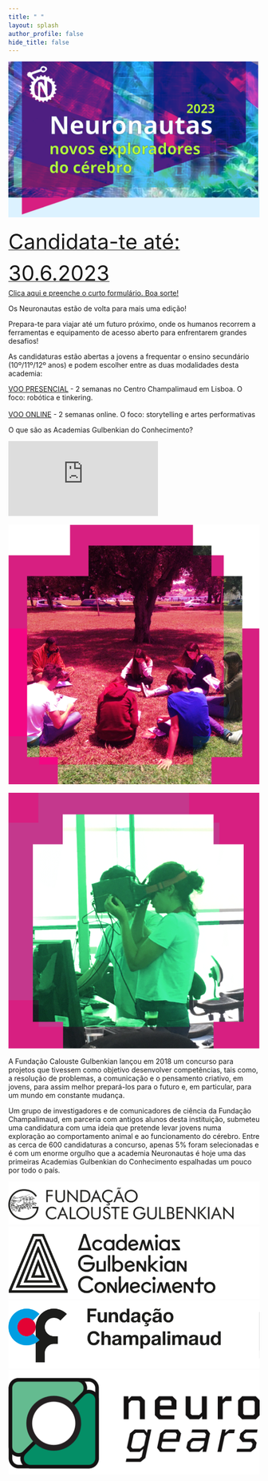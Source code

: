 ```yaml
---
title: " "
layout: splash
author_profile: false
hide_title: false
---
```


<div class="splash-header-Blue">
  <div class="splash-image-large"> 
    <img src="/assets/images/Neuronautas2023_SiteBanner.svg" />
    <br/>
  </div>
  <div class="splash-block-wide">
    <div class="splash-text-main">
      <a class="ex1" href="https://forms.gle/d93pMUEKacuUDqfU9" target="_blank">
        <p class="ex4 title-button__shadow"><span style="font-size: 3em; line-height: 1.5em;">Candidata-te até: 30.6.2023</span><br/>Clica aqui e preenche o curto formulário. Boa sorte!</p>
      </a>
      <p class="ex0">Os Neuronautas estão de volta para mais uma edição!</p> 
      <p class="ex1">Prepara-te para viajar até um futuro próximo, onde os humanos recorrem a  ferramentas e equipamento de acesso aberto para  enfrentarem grandes desafios!</p>
      <p class="ex2">As candidaturas estão abertas a jovens a frequentar o ensino secundário (10º/11º/12º anos) e podem escolher entre as duas modalidades desta academia: </p>
      <p class="ex3"><a class="ex1" href="/assets/files/Neuronautas2023_Schedule_VooPresencial.pdf" target="_blank">VOO PRESENCIAL</a>  - 2 semanas no Centro Champalimaud em Lisboa. O foco: robótica e tinkering. <br/><br/><a class="ex1" href="/assets/files/Neuronautas2023_Schedule_VooOnline.pdf" target="_blank">VOO ONLINE</a> - 2 semanas online. O foco: storytelling e artes performativas</p>
    </div>
  </div>
</div>
<div class="splash-header">
  <div class="splash-block-main">
      O que são as Academias Gulbenkian do Conhecimento?
      <p></p>
      <p> <iframe src="https://www.youtube.com/embed/FRCwWx-dlZE"  frameborder="0"> </iframe> </p>
  </div>
</div>
<div class="splash-header-Pink">
    <div class="splash-imageTop">  
    <img src="/assets/images/photoRed.png" />
    <p></p>
    <img src="/assets/images/photoGreen.png" />
  </div>
  <div class="splash-block"> 
    <p>A Fundação Calouste Gulbenkian lançou em 2018 um concurso para projetos que tivessem como objetivo desenvolver competências, tais como, a resolução de problemas, a comunicação e o pensamento criativo, em jovens, para assim melhor prepará-los para o futuro e, em particular, para um mundo em constante mudança.</p>
    <p></p><p>Um grupo de investigadores e de comunicadores de ciência da Fundação Champalimaud, em parceria com antigos alunos desta instituição, submeteu uma candidatura com uma ideia que pretende levar jovens numa exploração ao comportamento animal e ao funcionamento do cérebro. Entre as cerca de 600 candidaturas a concurso, apenas 5% foram selecionadas e é com um enorme orgulho que a academia Neuronautas é hoje uma das primeiras Academias Gulbenkian do Conhecimento espalhadas um pouco por todo o país.</p>
  </div>
</div>
<div class="splash-header" > 
  <div class="splash-image-Calouste">  
      <!-- <img src="/assets/images/Logos.svg" /> -->
      <a href="https://gulbenkian.pt/"><img src="/assets/images/FundCaloustrGulbenkian.svg"/></a>
  </div>
  <div class="splash-image-Academia">
      <a href="https://gulbenkian.pt/academias/"><img src="/assets/images/AcademiasGulbenkianConhecimento.svg" /></a>
  </div>
  <div class="splash-image-Champalimaud">
      <a href="https://www.fchampalimaud.org/"><img src="/assets/images/FundacaoChampalimaud.svg" /></a>
  </div>
  <div class="splash-image-Neurogears">
      <a href="https://neurogears.org/"><img src="/assets/images/NeuroGears.svg" /></a>
  </div>
</div>
